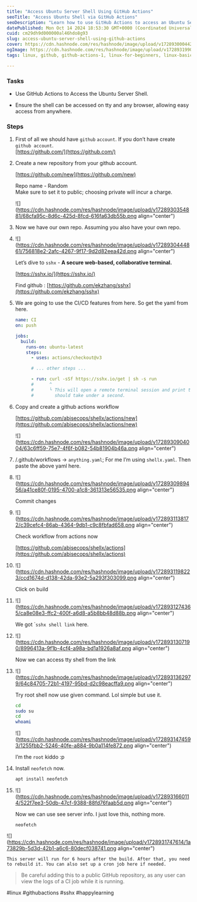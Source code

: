 ```yaml
---
title: "Access Ubuntu Server Shell Using GitHub Actions"
seoTitle: "Access Ubuntu Shell via GitHub Actions"
seoDescription: "Learn how to use GitHub Actions to access an Ubuntu Server shell from anywhere, securely, using the web-based terminal SSHX"
datePublished: Mon Oct 14 2024 18:53:30 GMT+0000 (Coordinated Universal Time)
cuid: cm29dh9d000000al46hdo8g93
slug: access-ubuntu-server-shell-using-github-actions
cover: https://cdn.hashnode.com/res/hashnode/image/upload/v1728930004424/6f1e5f75-bab8-479a-afde-e94b62faead6.png
ogImage: https://cdn.hashnode.com/res/hashnode/image/upload/v1728931990381/561ca0df-eb03-4d46-9405-8230fb461084.png
tags: linux, github, github-actions-1, linux-for-beginners, linux-basics

---
```


### Tasks

* Use GitHub Actions to Access the Ubuntu Server Shell.
    
* Ensure the shell can be accessed on tty and any browser, allowing easy access from anywhere.
    

### Steps

1. First of all we should have `github` `account`. If you don’t have create `github account`.  
    [https://github.com/](https://github.com/)
    
2. Create a new repository from your github account.
    
    [https://github.com/new](https://github.com/new)
    
    Repo name - Random  
    Make sure to set it to public; choosing private will incur a charge.
    
    ![](https://cdn.hashnode.com/res/hashnode/image/upload/v1728930354881/68cfa95c-8d6c-425d-8fcd-616fa63db55b.png align="center")
    
3. Now we have our own repo. Assuming you also have your own repo.
    
4. ![](https://cdn.hashnode.com/res/hashnode/image/upload/v1728930444861/756818e2-2afc-4267-9f17-9d2d82eea42d.png align="center")
    
    Let’s dive to `sshx` - **A secure web-based, collaborative terminal.**
    
    [https://sshx.io/](https://sshx.io/)
    
    Find github : [https://github.com/ekzhang/sshx](https://github.com/ekzhang/sshx)
    
5. We are going to use the CI/CD features from here. So get the yaml from here.
    
    ```yaml
    name: CI
    on: push
    
    jobs:
      build:
        runs-on: ubuntu-latest
        steps:
          - uses: actions/checkout@v3
    
          # ... other steps ...
    
          - run: curl -sSf https://sshx.io/get | sh -s run
          #      ^
          #      └ This will open a remote terminal session and print the URL. It
          #        should take under a second.
    ```
    
6. Copy and create a github actions workflow
    
    [https://github.com/abisecops/shellx/actions/new](https://github.com/abisecops/shellx/actions/new)
    
    ![](https://cdn.hashnode.com/res/hashnode/image/upload/v1728930904004/63c6ff59-75e7-4f6f-b082-54b81904b46a.png align="center")
    
7. /.github/workflows → `anything.yaml`; For me I’m using `shellx.yaml`. Then paste the above yaml here.
    
8. ![](https://cdn.hashnode.com/res/hashnode/image/upload/v1728930989456/a41ce80f-0195-4700-a1c8-361313e56535.png align="center")
    
    Commit changes
    
9. ![](https://cdn.hashnode.com/res/hashnode/image/upload/v1728931138172/c39cefc4-86ab-4364-9db1-c9c8fbfad658.png align="center")
    
    Check workflow from actions now
    
    [https://github.com/abisecops/shellx/actions](https://github.com/abisecops/shellx/actions)
    
10. ![](https://cdn.hashnode.com/res/hashnode/image/upload/v1728931198223/ccd1674d-d138-42da-93e2-5a293f303099.png align="center")
    
    Click on build
    
11. ![](https://cdn.hashnode.com/res/hashnode/image/upload/v1728931274365/ca8e08e3-ffc2-400f-a6d8-a5b8bb48d88b.png align="center")
    
    We got \``sshx shell link` here.
    
12. ![](https://cdn.hashnode.com/res/hashnode/image/upload/v1728931307190/8996413a-9f1b-4cf4-a98a-bd1a1926a8af.png align="center")
    
    Now we can access tty shell from the link
    
13. ![](https://cdn.hashnode.com/res/hashnode/image/upload/v1728931362979/64c84705-72b1-4197-95bd-d2c98eacffa9.png align="center")
    
    Try root shell now use given command. Lol simple but use it.
    
    ```bash
    cd 
    sudo su 
    cd
    whoami
    ```
    
    ![](https://cdn.hashnode.com/res/hashnode/image/upload/v1728931474593/1255fbb2-5246-40fe-a884-9b0a114fe872.png align="center")
    
    I’m the `root` kiddo :p
    
14. Install `neofetch` now.
    
    ```bash
    apt install neofetch
    ```
    
15. ![](https://cdn.hashnode.com/res/hashnode/image/upload/v1728931660114/522f7ee3-50db-47cf-9388-88fd76faab5d.png align="center")
    
    Now we can use see server info. I just love this, nothing more.
    
    `neofetch`
    

![](https://cdn.hashnode.com/res/hashnode/image/upload/v1728931747614/1a73829b-5d3d-42b1-a6c6-80decf038741.png align="center")

`This server will run for 6 hours after the build. After that, you need to rebuild it. You can also set up a cron job here if needed.`

> Be careful adding this to a public GitHub repository, as any user can view the logs of a CI job while it is running.

#linux #githubactions #sshx #happylearning